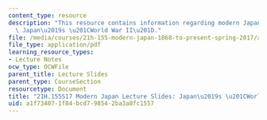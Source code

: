 ```yaml
---
content_type: resource
description: "This resource contains information regarding modern Japan lecture slides:\
  \ Japan\u2019s \u201CWorld War II\u201D."
file: /media/courses/21h-155-modern-japan-1868-to-present-spring-2017/a1f734071f84bcd798542ba3a8fc1557_MIT21H_155S17_WorldWarII.pdf
file_type: application/pdf
learning_resource_types:
- Lecture Notes
ocw_type: OCWFile
parent_title: Lecture Slides
parent_type: CourseSection
resourcetype: Document
title: "21H.155S17 Modern Japan Lecture Slides: Japan\u2019s \u201CWorld War II\u201D"
uid: a1f73407-1f84-bcd7-9854-2ba3a8fc1557
---
```

